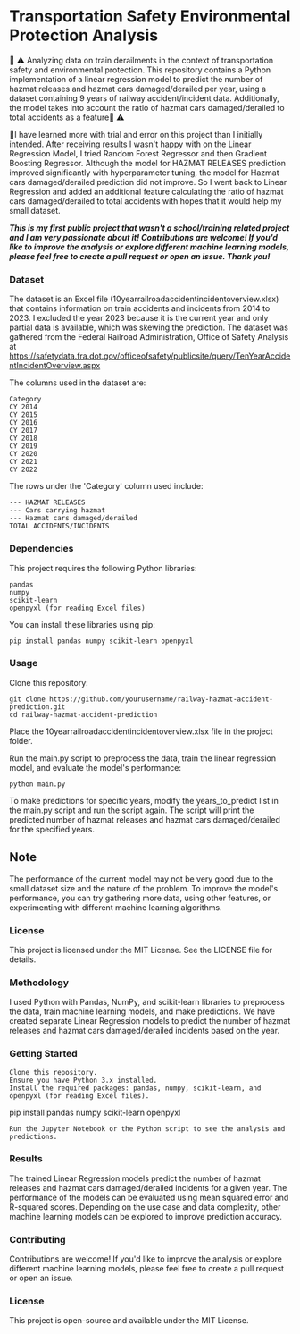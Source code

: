 # Transportation Safety Environmental Protection Analysis 
🚂 ⚠️ Analyzing data on train derailments in the context of transportation safety and environmental protection. This repository contains a Python implementation of a linear regression model to predict the number of hazmat releases and hazmat cars damaged/derailed per year, using a dataset containing 9 years of railway accident/incident data. Additionally, the model takes into account the ratio of hazmat cars damaged/derailed to total accidents as a feature🚂 ⚠️

🌟I have learned more with trial and error on this project than I initially intended. After receiving results I wasn't happy with on the Linear Regression Model, I tried Random Forest Regressor and then Gradient Boosting Regressor. Although the model for HAZMAT RELEASES prediction improved significantly with hyperparameter tuning, the model for Hazmat cars damaged/derailed prediction did not improve. So I went back to Linear Regression and added an additional feature calculating the ratio of hazmat cars damaged/derailed to total accidents with hopes that it would help my small dataset.

***This is my first public project that wasn't a school/training related project and I am very passionate about it! Contributions are welcome! If you'd like to improve the analysis or explore different machine learning models, please feel free to create a pull request or open an issue. Thank you!***

### Dataset

The dataset is an Excel file (10yearrailroadaccidentincidentoverview.xlsx) that contains information on train accidents and incidents from 2014 to 2023. I excluded the year 2023 because it is the current year and only partial data is available, which was skewing the prediction. The dataset was gathered from the Federal Railroad Administration, Office of Safety Analysis at https://safetydata.fra.dot.gov/officeofsafety/publicsite/query/TenYearAccidentIncidentOverview.aspx 

The columns used in the dataset are:

    Category
    CY 2014
    CY 2015
    CY 2016
    CY 2017
    CY 2018
    CY 2019
    CY 2020
    CY 2021
    CY 2022

The rows under the 'Category' column used include:

    --- HAZMAT RELEASES
    --- Cars carrying hazmat
    --- Hazmat cars damaged/derailed
    TOTAL ACCIDENTS/INCIDENTS

### Dependencies

This project requires the following Python libraries:

    pandas
    numpy
    scikit-learn
    openpyxl (for reading Excel files)

You can install these libraries using pip:

    pip install pandas numpy scikit-learn openpyxl

### Usage

Clone this repository:

    git clone https://github.com/yourusername/railway-hazmat-accident-prediction.git
    cd railway-hazmat-accident-prediction

Place the 10yearrailroadaccidentincidentoverview.xlsx file in the project folder.

Run the main.py script to preprocess the data, train the linear regression model, and evaluate the model's performance:

    python main.py

To make predictions for specific years, modify the years_to_predict list in the main.py script and run the script again. The script will print the predicted number of hazmat releases and hazmat cars damaged/derailed for the specified years.

## Note

The performance of the current model may not be very good due to the small dataset size and the nature of the problem. To improve the model's performance, you can try gathering more data, using other features, or experimenting with different machine learning algorithms.

### License

This project is licensed under the MIT License. See the LICENSE file for details.

### Methodology

I used Python with Pandas, NumPy, and scikit-learn libraries to preprocess the data, train machine learning models, and make predictions. We have created separate Linear Regression models to predict the number of hazmat releases and hazmat cars damaged/derailed incidents based on the year.

### Getting Started

    Clone this repository.
    Ensure you have Python 3.x installed.
    Install the required packages: pandas, numpy, scikit-learn, and openpyxl (for reading Excel files).


pip install pandas numpy scikit-learn openpyxl

    Run the Jupyter Notebook or the Python script to see the analysis and predictions.

### Results

The trained Linear Regression models predict the number of hazmat releases and hazmat cars damaged/derailed incidents for a given year. The performance of the models can be evaluated using mean squared error and R-squared scores. Depending on the use case and data complexity, other machine learning models can be explored to improve prediction accuracy.

### Contributing

Contributions are welcome! If you'd like to improve the analysis or explore different machine learning models, please feel free to create a pull request or open an issue.

### License

This project is open-source and available under the MIT License.
